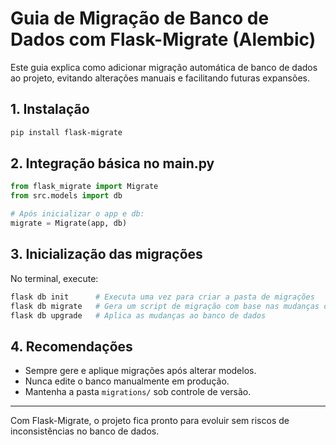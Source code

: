 # Guia de Migração de Banco de Dados com Flask-Migrate (Alembic)

Este guia explica como adicionar migração automática de banco de dados ao projeto, evitando alterações manuais e facilitando futuras expansões.

## 1. Instalação
```bash
pip install flask-migrate
```

## 2. Integração básica no main.py
```python
from flask_migrate import Migrate
from src.models import db

# Após inicializar o app e db:
migrate = Migrate(app, db)
```

## 3. Inicialização das migrações
No terminal, execute:
```bash
flask db init      # Executa uma vez para criar a pasta de migrações
flask db migrate   # Gera um script de migração com base nas mudanças do modelo
flask db upgrade   # Aplica as mudanças ao banco de dados
```

## 4. Recomendações
- Sempre gere e aplique migrações após alterar modelos.
- Nunca edite o banco manualmente em produção.
- Mantenha a pasta `migrations/` sob controle de versão.

---
Com Flask-Migrate, o projeto fica pronto para evoluir sem riscos de inconsistências no banco de dados.
